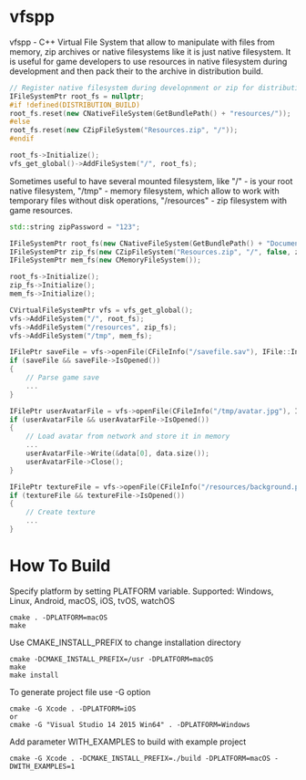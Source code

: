 # vfspp

vfspp - C++ Virtual File System that allow to manipulate with files from memory, zip archives or native filesystems like it is just native filesystem. It is useful for game developers to use resources in native filesystem during development and then pack their to the archive in distribution build. 

```C++
// Register native filesystem during developnment or zip for distribution build
IFileSystemPtr root_fs = nullptr;
#if !defined(DISTRIBUTION_BUILD)
root_fs.reset(new CNativeFileSystem(GetBundlePath() + "resources/"));
#else
root_fs.reset(new CZipFileSystem("Resources.zip", "/"));
#endif

root_fs->Initialize();
vfs_get_global()->AddFileSystem("/", root_fs);
```

Sometimes useful to have several mounted filesystem, like "/" - is your root native filesystem, "/tmp" - memory filesystem, which allow to work with temporary files without disk operations, "/resources" - zip filesystem with game resources.

```C++
std::string zipPassword = "123";

IFileSystemPtr root_fs(new CNativeFileSystem(GetBundlePath() + "Documents/"));
IFileSystemPtr zip_fs(new CZipFileSystem("Resources.zip", "/", false, zipPassword));
IFileSystemPtr mem_fs(new CMemoryFileSystem());

root_fs->Initialize();
zip_fs->Initialize();
mem_fs->Initialize();

CVirtualFileSystemPtr vfs = vfs_get_global();
vfs->AddFileSystem("/", root_fs);
vfs->AddFileSystem("/resources", zip_fs);
vfs->AddFileSystem("/tmp", mem_fs);

IFilePtr saveFile = vfs->openFile(CFileInfo("/savefile.sav"), IFile::In);
if (saveFile && saveFile->IsOpened())
{
    // Parse game save
    ...
}

IFilePtr userAvatarFile = vfs->openFile(CFileInfo("/tmp/avatar.jpg"), IFile::ReadWrite);
if (userAvatarFile && userAvatarFile->IsOpened())
{
	// Load avatar from network and store it in memory
	...
	userAvatarFile->Write(&data[0], data.size());
	userAvatarFile->Close();
}

IFilePtr textureFile = vfs->openFile(CFileInfo("/resources/background.pvr"), IFile::In);
if (textureFile && textureFile->IsOpened())
{
	// Create texture
	...
}
```

# How To Build #

Specify platform by setting PLATFORM variable. Supported: Windows, Linux, Android, macOS, iOS, tvOS, watchOS
```
cmake . -DPLATFORM=macOS
make
```

Use CMAKE_INSTALL_PREFIX to change installation directory

```
cmake -DCMAKE_INSTALL_PREFIX=/usr -DPLATFORM=macOS
make
make install
```

To generate project file use -G option

```
cmake -G Xcode . -DPLATFORM=iOS
or
cmake -G "Visual Studio 14 2015 Win64" . -DPLATFORM=Windows
```

Add parameter WITH_EXAMPLES to build with example project

```
cmake -G Xcode . -DCMAKE_INSTALL_PREFIX=./build -DPLATFORM=macOS -DWITH_EXAMPLES=1
```